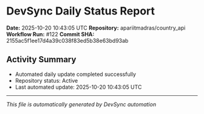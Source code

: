 # DevSync Daily Status Report

**Date:** 2025-10-20 10:43:05 UTC
**Repository:** apariitmadras/country_api
**Workflow Run:** #122
**Commit SHA:** 2155ac5f1ee17d4a39c038f83ed5b38e63bd93ab

## Activity Summary
- Automated daily update completed successfully
- Repository status: Active
- Last automated update: 2025-10-20 10:43:05 UTC

---
*This file is automatically generated by DevSync automation*
